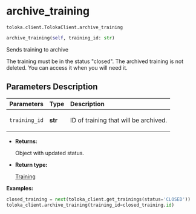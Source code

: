 # archive_training
`toloka.client.TolokaClient.archive_training`

```python
archive_training(self, training_id: str)
```

Sends training to archive


The training must be in the status "closed".
The archived training is not deleted. You can access it when you will need it.

## Parameters Description

| Parameters | Type | Description |
| :----------| :----| :-----------|
`training_id`|**str**|<p>ID of training that will be archived.</p>

* **Returns:**

  Object with updated status.

* **Return type:**

  [Training](toloka.client.training.Training.md)

**Examples:**

```python
closed_training = next(toloka_client.get_trainings(status='CLOSED'))
toloka_client.archive_training(training_id=closed_training.id)
```
